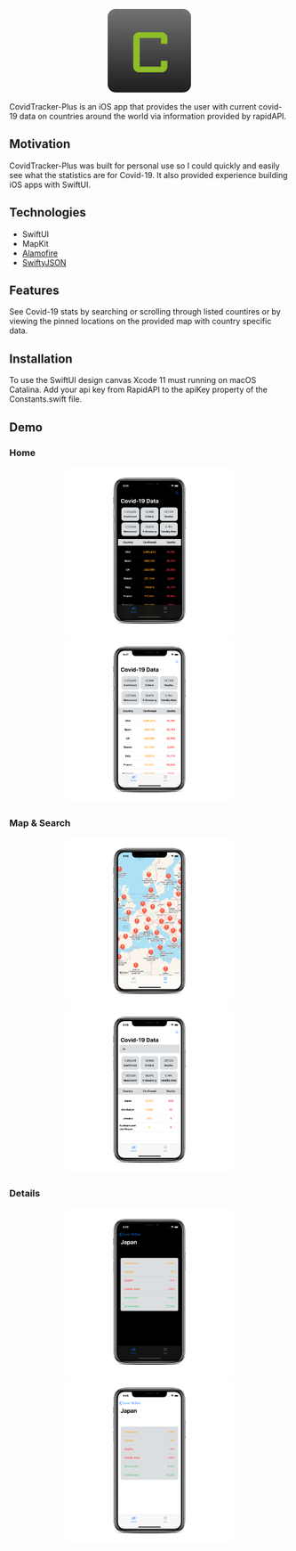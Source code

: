 <p align="center">
  <img src="/mockup/C.png?raw=true" width="150" height="150" alt="CovidTracker-Plus App Icon"/>
</p>

CovidTracker-Plus is an iOS app that provides the user with current covid-19 data on countries around the world via information provided by rapidAPI.

## Motivation
CovidTracker-Plus was built for personal use so I could quickly and easily see what the statistics are for Covid-19. It also provided experience building iOS apps with SwiftUI.

## Technologies
* SwiftUI <br />
* MapKit <br />
* [Alamofire](https://github.com/Alamofire/Alamofire) <br />
* [SwiftyJSON](https://github.com/SwiftyJSON/SwiftyJSON) <br />

## Features
See Covid-19 stats by searching or scrolling through listed countires or by viewing the pinned locations on the provided map with country specific data.

## Installation
To use the SwiftUI design canvas Xcode 11 must running on macOS Catalina. Add your api key from RapidAPI to the apiKey property of the Constants.swift file.

## Demo

### Home
<p align="center">
  <img src="/mockup/home-dark.png?raw=true" width="300" height="300" alt="Home Screen Dark"/>
  <img src="/mockup/home-light.png?raw=true" width="300" height="300" alt="Home Screen Light"/>
</p>

### Map & Search
<p align="center">
  <img src="/mockup/map-light.png?raw=true" width="300" height="300" alt="Covid Details Map Screen Light"/>
  <img src="/mockup/search-light.png?raw=true" width="300" height="300" alt="Search Screen Light"/>
</p>

### Details
<p align="center">
  <img src="/mockup/details.dark.png?raw=true" width="300" height="300" alt="Covid Details Screen Dark"/>
  <img src="/mockup/details.light.png?raw=true" width="300" height="300" alt="Covid Details Screen Light"/>
</p>
